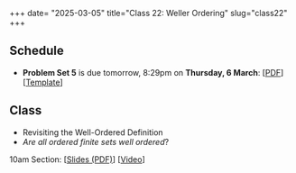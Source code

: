 +++
date= "2025-03-05"
title="Class 22: Weller Ordering"
slug="class22"
+++

## Schedule

- **Problem Set 5** is due tomorrow, 8:29pm on **Thursday, 6 March**: [[PDF](/docs/ps5.pdf)] [[Template](https://www.overleaf.com/read/mnpgvnvtyxbq#03c118)]

## Class

- Revisiting the Well-Ordered Definition
- _Are all ordered finite sets well ordered_?

10am Section: [[Slides (PDF)](https://www.dropbox.com/s/qwqj42xhtxhkifd/cs2120-class22-dave.pdf?dl=0)] [[Video](https://uva.hosted.panopto.com/Panopto/Pages/Viewer.aspx?id=0d1d3b15-9469-4c0b-ab5a-b29700f7eaec)]  
<!-- 
2pm Section: [[Slides (PDF)](https://virginia.box.com/s/g5cfaqntqzxlj48xnthc7jqgd970ajyt)] [[Video](https://uva.hosted.panopto.com/Panopto/Pages/Viewer.aspx?id=9f87e422-e2d0-491d-8653-b29501393514)]
-->
